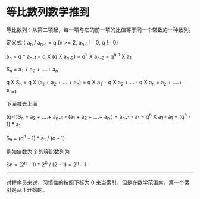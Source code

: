 # 等比数列数学推到

等比数列：从第二项起，每一项与它的前一项的比值等于同一个常数的一种数列。

定义式：a<sub>n</sub> / a<sub>n-1</sub> = q (n >= 2, a<sub>n-1</sub>  != 0, q != 0)


a<sub>n</sub> = q * a<sub>n-1</sub> = q X (q X a<sub>n-2</sub>)
              = q<sup>2</sup> X a<sub>n-2</sub>
              = q<sup>n-1</sup> X a<sub>1</sub>


S<sub>n</sub> = a<sub>1</sub> + a<sub>2</sub> + ....+ a<sub>n</sub> 

q X S<sub>n</sub> = q X (a<sub>1</sub> + a<sub>2</sub> + ....+ a<sub>n</sub>)
                  = q X a<sub>1</sub> + q X a<sub>2</sub>  +....+ q X a<sub>n</sub>
                  = a<sub>2</sub> + ....+ a<sub>n+1</sub> 


下面减去上面

(q-1)S<sub>n</sub> = a<sub>2</sub> + ....+ a<sub>n+1</sub>  - (a<sub>1</sub> + a<sub>2</sub> + ....+ a<sub>n</sub> ) 
= a<sub>n+1</sub>  - a<sub>1</sub>
= q<sup>n</sup> X a<sub>1</sub> - a<sub>1</sub>
= (q<sup>n</sup> - 1) * a<sub>1</sub>


S<sub>n</sub> =  (q<sup>n</sup> - 1) * a<sub>1</sub> /  (q - 1)




例如倍数为 2 的等比数列为 


Sn = (2<sup>n</sup> - 1) * 2<sup>0</sup> / (2 - 1) = 2<sup>n</sup> - 1 


----

对程序员来说，习惯性的按照下标为 0 来当索引，但是在数学范围内，第一个索引是从 1 开始的。



